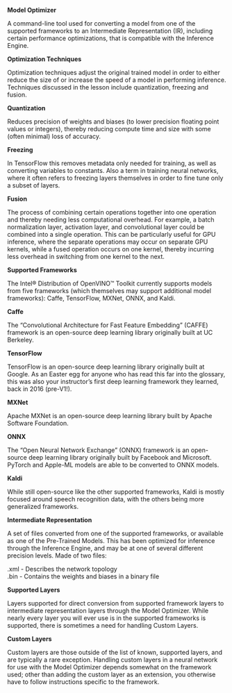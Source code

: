 **Model Optimizer**

A command-line tool used for converting a model from one of the supported frameworks to an Intermediate Representation (IR), including certain performance optimizations, that is compatible with the Inference Engine.

**Optimization Techniques**

Optimization techniques adjust the original trained model in order to either reduce the size of or increase the speed of a model in performing inference. Techniques discussed in the lesson include quantization, freezing and fusion.

**Quantization**

Reduces precision of weights and biases (to lower precision floating point values or integers), thereby reducing compute time and size with some (often minimal) loss of accuracy.

**Freezing**

In TensorFlow this removes metadata only needed for training, as well as converting variables to constants. Also a term in training neural networks, where it often refers to freezing layers themselves in order to fine tune only a subset of layers.

**Fusion**

The process of combining certain operations together into one operation and thereby needing less computational overhead. For example, a batch normalization layer, activation layer, and convolutional layer could be combined into a single operation. This can be particularly useful for GPU inference, where the separate operations may occur on separate GPU kernels, while a fused operation occurs on one kernel, thereby incurring less overhead in switching from one kernel to the next.

**Supported Frameworks**

The Intel® Distribution of OpenVINO™ Toolkit currently supports models from five frameworks (which themselves may support additional model frameworks): Caffe, TensorFlow, MXNet, ONNX, and Kaldi.

**Caffe**

The “Convolutional Architecture for Fast Feature Embedding” (CAFFE) framework is an open-source deep learning library originally built at UC Berkeley.

**TensorFlow**

TensorFlow is an open-source deep learning library originally built at Google. As an Easter egg for anyone who has read this far into the glossary, this was also your instructor’s first deep learning framework they learned, back in 2016 (pre-V1!).

**MXNet**

Apache MXNet is an open-source deep learning library built by Apache Software Foundation.

**ONNX**

The “Open Neural Network Exchange” (ONNX) framework is an open-source deep learning library originally built by Facebook and Microsoft. PyTorch and Apple-ML models are able to be converted to ONNX models.

**Kaldi**

While still open-source like the other supported frameworks, Kaldi is mostly focused around speech recognition data, with the others being more generalized frameworks.

**Intermediate Representation**

A set of files converted from one of the supported frameworks, or available as one of the Pre-Trained Models. This has been optimized for inference through the Inference Engine, and may be at one of several different precision levels. Made of two files:

.xml - Describes the network topology <br/>
.bin - Contains the weights and biases in a binary file

**Supported Layers**

Layers supported for direct conversion from supported framework layers to intermediate representation layers through the Model Optimizer. While nearly every layer you will ever use is in the supported frameworks is supported, there is sometimes a need for handling Custom Layers.

**Custom Layers**

Custom layers are those outside of the list of known, supported layers, and are typically a rare exception. Handling custom layers in a neural network for use with the Model Optimizer depends somewhat on the framework used; other than adding the custom layer as an extension, you otherwise have to follow instructions specific to the framework.
